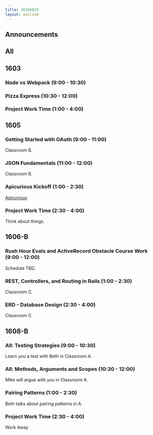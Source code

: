 ```yaml
---
title: 20160829
layout: outline
---
```


## Announcements

## All


## 1603

### Node vs Webpack (9:00 - 10:30)

### Pizza Express (10:30 - 12:00)

### Project Work Time (1:00 - 4:00)


## 1605

### Getting Started with OAuth (9:00 - 11:00)

Classroom B.

### JSON Fundamentals (11:00 - 12:00)

Classroom B.

### Apicurious Kickoff (1:00 - 2:30)

[Apicurious](https://www.youtube.com/watch?v=fwcONrTG7nk)

### Project Work Time (2:30 - 4:00)

Think about things.


## 1606-B

### Rush Hour Evals and ActiveRecord Obstacle Course Work (9:00 - 12:00)

Schedule TBD.

### REST, Controllers, and Routing in Rails (1:00 - 2:30)

Classroom C.

### ERD - Database Design (2:30 - 4:00)

Classroom C.


## 1608-B

### All: Testing Strategies (9:00 - 10:30)

Learn you a test with Beth in Classroom A.

### All: Methods, Arguments and Scopes (10:30 - 12:00)

Mike will argue with you in Classroom A.

### Pairing Patterns (1:00 - 2:30)

Beth talks about pairing patterns in A.

### Project Work Time (2:30 - 4:00)

Work Away
